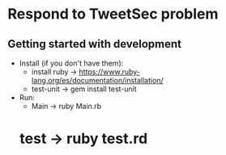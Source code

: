 # Respond to TweetSec problem

## Getting started with development
* Install (if you don't have them):
    * install ruby -> https://www.ruby-lang.org/es/documentation/installation/
    * test-unit -> gem install test-unit
* Run:
    * Main -> ruby Main.rb
    # test -> ruby test.rd

